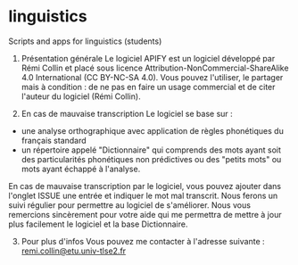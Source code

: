 # linguistics
Scripts and apps for linguistics (students)
1. Présentation générale
Le logiciel APIFY est un logiciel développé par Rémi Collin et placé sous
licence Attribution-NonCommercial-ShareAlike 4.0 International (CC BY-NC-SA 4.0).
Vous pouvez l'utiliser, le partager mais à condition : de ne pas en faire un usage commercial et de citer l'auteur du logiciel (Rémi Collin).

2. En cas de mauvaise transcription
Le logiciel se base sur : 
  - une analyse orthographique avec application de règles phonétiques du français standard
  - un répertoire appelé "Dictionnaire" qui comprends des mots ayant soit des particularités phonétiques non prédictives ou des "petits mots" ou mots
  ayant échappé à l'analyse. 
 
En cas de mauvaise transcription par le logiciel, vous pouvez ajouter dans l'onglet ISSUE une entrée et indiquer le mot mal transcrit. Nous 
ferons un suivi régulier pour permettre au logiciel de s'améliorer. 
Nous vous remercions sincèrement pour votre aide qui me permettra de mettre à jour plus facilement le logiciel et la base Dictionnaire. 

3. Pour plus d'infos
Vous pouvez me contacter à l'adresse suivante : remi.collin@etu.univ-tlse2.fr


